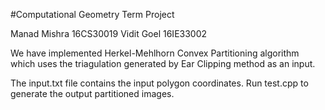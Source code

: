 #Computational Geometry Term Project

Manad Mishra 16CS30019
Vidit Goel 16IE33002


We have implemented Herkel-Mehlhorn Convex Partitioning algorithm which uses
the triagulation generated by Ear Clipping method as an input. 

The input.txt file contains the input polygon coordinates. Run test.cpp to
generate the output partitioned images.